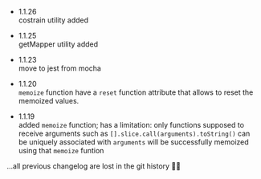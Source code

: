 - 1.1.26  
costrain utility added

- 1.1.25  
getMapper utility added  

- 1.1.23  
move to jest from mocha  

- 1.1.20  
`memoize` function have a `reset` function attribute that allows to reset the memoized values.

- 1.1.19  
added `memoize` function; has a limitation: only functions supposed to receive arguments such as `[].slice.call(arguments).toString()` can be uniquely associated with `arguments` will be successfully memoized using that `memoize` funtion

...all previous changelog are lost in the git history 🙅‍♂️